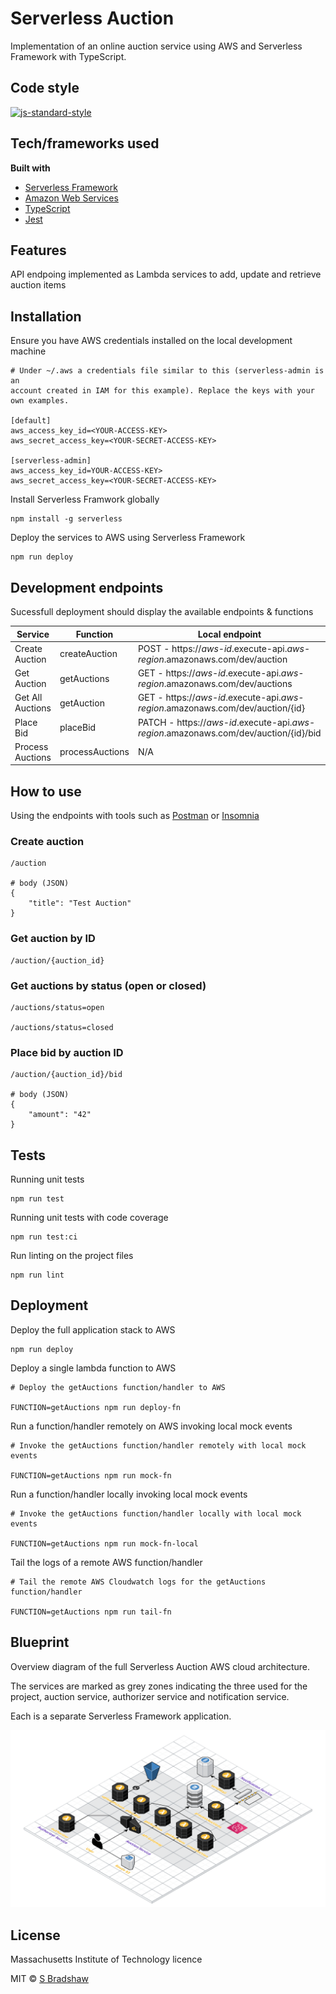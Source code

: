 # Serverless Auction

Implementation of an online auction service using AWS and Serverless Framework with TypeScript.

## Code style

[![js-standard-style](https://img.shields.io/badge/code%20style-standard-brightgreen.svg?style=flat)](https://github.com/feross/standard)

## Tech/frameworks used

<b>Built with</b>

- [Serverless Framework](https://www.serverless.com)
- [Amazon Web Services](https://aws.amazon.com/)
- [TypeScript](https://www.typescriptlang.org/)
- [Jest](https://jestjs.io/)

## Features

API endpoing implemented as Lambda services to add, update and retrieve auction items

## Installation

Ensure you have AWS credentials installed on the local development machine

```
# Under ~/.aws a credentials file similar to this (serverless-admin is an
account created in IAM for this example). Replace the keys with your
own examples.

[default]
aws_access_key_id=<YOUR-ACCESS-KEY>
aws_secret_access_key=<YOUR-SECRET-ACCESS-KEY>

[serverless-admin]
aws_access_key_id=YOUR-ACCESS-KEY>
aws_secret_access_key=<YOUR-SECRET-ACCESS-KEY>
```

Install Serverless Framwork globally

```
npm install -g serverless
```

Deploy the services to AWS using Serverless Framework

```
npm run deploy
```

## Development endpoints

Sucessfull deployment should display the available endpoints & functions

| Service          | Function        | Local endpoint                                                                       |
| ---------------- | --------------- | ------------------------------------------------------------------------------------ |
| Create Auction   | createAuction   | POST - https://_aws-id_.execute-api._aws-region_.amazonaws.com/dev/auction           |
| Get Auction      | getAuctions     | GET - https://_aws-id_.execute-api._aws-region_.amazonaws.com/dev/auctions           |
| Get All Auctions | getAuction      | GET - https://_aws-id_.execute-api._aws-region_.amazonaws.com/dev/auction/{id}       |
| Place Bid        | placeBid        | PATCH - https://_aws-id_.execute-api._aws-region_.amazonaws.com/dev/auction/{id}/bid |
| Process Auctions | processAuctions | N/A                                                                                  |

## How to use

Using the endpoints with tools such as [Postman](https://www.postman.com/) or [Insomnia](https://insomnia.rest/)

### Create auction

```
/auction

# body (JSON)
{
    "title": "Test Auction"
}
```

### Get auction by ID

```
/auction/{auction_id}
```

### Get auctions by status (open or closed)

```
/auctions/status=open

/auctions/status=closed
```

### Place bid by auction ID

```
/auction/{auction_id}/bid

# body (JSON)
{
    "amount": "42"
}
```

## Tests

Running unit tests

```
npm run test
```

Running unit tests with code coverage

```
npm run test:ci
```

Run linting on the project files

```
npm run lint
```

## Deployment

Deploy the full application stack to AWS

```
npm run deploy
```

Deploy a single lambda function to AWS

```
# Deploy the getAuctions function/handler to AWS

FUNCTION=getAuctions npm run deploy-fn
```

Run a function/handler remotely on AWS invoking local mock events

```
# Invoke the getAuctions function/handler remotely with local mock events

FUNCTION=getAuctions npm run mock-fn
```

Run a function/handler locally invoking local mock events

```
# Invoke the getAuctions function/handler locally with local mock events

FUNCTION=getAuctions npm run mock-fn-local
```

Tail the logs of a remote AWS function/handler

```
# Tail the remote AWS Cloudwatch logs for the getAuctions function/handler

FUNCTION=getAuctions npm run tail-fn
```

## Blueprint

Overview diagram of the full Serverless Auction AWS cloud architecture.

The services are marked as grey zones indicating the three used for the project,
auction service, authorizer service and notification service.

Each is a separate Serverless Framework application.

<p align="left">
  <img 
    src="./img/serverless-auction-3d.png"
    alt="3D Serverless Auction Blueprint"
    width="900"
  >
</p>

## License

Massachusetts Institute of Technology licence

MIT © [S Bradshaw]()
